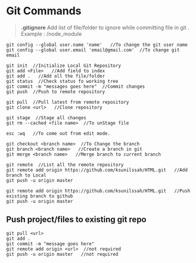 # Git Commands

> **.gitignore**   Add list of  file/folder to ignore while committing file in git . Example :  /node_module


```
git config --global user.name 'name'   //To change the git user name
git config --global user.email 'email@gmail.com'  //To change git email 
``` 

```
git init  //Initialize Local Git Repository
git add <File>   //Add field to index
git add .   //Add all the file/folder
git status  //Check status fo working tree
git commit -m "messages goes here"  //Commit changes  
git push  //Push to remote repository
```
```
git pull  //Pull latest from remote repository
git clone <url>   //Clone repository
```

```
git stage  //Stage all changes
git rm --cached <file name>  //To unStage file
```
```
esc :wq   //To come out from edit mode.
```


```
git checkout <branch name>  //To Change the branch
git branch <branch name>   //Create a branch in git
git merge <branch name>   //Merge branch to current branch
```

```
git remote  //List all the remote repository
git remote add origin https://github.com/ksunilssah/HTML.git   //Add branch to Local
git push -u origin master
```
```
git remote add origin https://github.com/ksunilssah/HTML.git   //Push existing branch to github
git push -u origin master
```


## Push  project/files to existing git repo
```
git pull <url>
git add .
git commit -m "message goes here"
git remote add origin <url>  //not required
git push -u origin master   //not required
```
